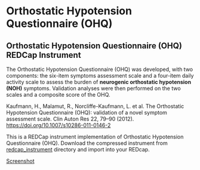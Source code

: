 # Orthostatic Hypotension Questionnaire (OHQ)
## Orthostatic Hypotension Questionnaire (OHQ) REDCap Instrument

The Orthostatic Hypotension Questionnaire (OHQ) was developed, with two components: the six-item symptoms assessment scale and a four-item daily activity scale to assess the burden of **neurogenic orthostatic hypotension (NOH)** symptoms. Validation analyses were then performed on the two scales and a composite score of the OHQ.

Kaufmann, H., Malamut, R., Norcliffe-Kaufmann, L. et al. The Orthostatic Hypotension Questionnaire (OHQ): validation of a novel symptom assessment scale. Clin Auton Res 22, 79–90 (2012). https://doi.org/10.1007/s10286-011-0146-2

This is a REDCap instrument implementation of Orthostatic Hypotension Questionnaire (OHQ). Download the compressed instrument from <a href="redcap_instrument">redcap_instrument</a> directory and import into your REDcap.

<a href="screenshot/OHQ_redcap_Capture-2024-07-17-142710.png">Screenshot</a>

